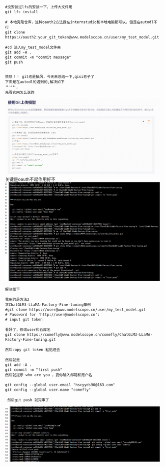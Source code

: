 ```
#没安装过lfs的安装一下，上传大文件用
git lfs install

# 本地克隆仓库，这种oauth2方法我在internstudio和本地电脑都可以，但是在autodl不行
git clone https://oauth2:your_git_token@www.modelscope.cn/user/my_test_model.git

#cd 进入my_test_model文件夹
git add -A .
git commit -m "commit message"
git push 


```
```
愤怒！！ git老是抽风，今天来总结一下,qisi老子了
下面是在autodl的遇到的,解决如下
艹艹艹，
先看官网怎么说的

```
![image.png](../images/13aec702855bfbfc19b2e0eef3a9b102.png)
关键是oauth不起作用好不
![image.png](../images/50cef441443da6988f65a68bbcbf0791.png)
```
解决如下

我用的是方法2
拿ChatGLM3-LLaMA-Factory-Fine-tuning举例
#git clone https://user@www.modelscope.cn/user/my_test_model.git
# Password for 'http://user@modelscope.cn':
# input git token

看好了，修改user和仓库名
git clone https://comefly@www.modelscope.cn/comefly/ChatGLM3-LLaMA-Factory-Fine-tuning.git

然后copy git token 粘贴进去

然后就是
git add -A .
git commit -m "first push"
然后就提示 who are you ，要你输入邮箱和用户名

git config --global user.email "hscyyds90@163.com"
git config --global user.name "comefly"

 然后git push 就完事了
```
![image.png](../images/5bff8b8cebe63290ad1b15430c6b53b0.png)


